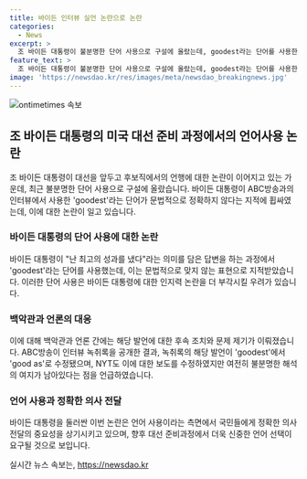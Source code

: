```yaml
---
title: 바이든 인터뷰 실언 논란으로 논란
categories:
  - News
excerpt: >
  조 바이든 대통령이 불분명한 단어 사용으로 구설에 올랐는데, goodest라는 단어를 사용한 것으로 알려졌다. 이에 대한 논란을 빚은 바이든 대통령에 대한 인지력 논란으로 이어질 수 있음에 대한 우려가 나오고 있다. 이에 백악관과 ABC방송의 관련 발언이 수정되는 등 논란이 확산되고 있다.
feature_text: >
  조 바이든 대통령이 불분명한 단어 사용으로 구설에 올랐는데, goodest라는 단어를 사용한 것으로 알려졌다. 이에 대한 논란을 빚은 바이든 대통령에 대한 인지력 논란으로 이어질 수 있음에 대한 우려가 나오고 있다. 이에 백악관과 ABC방송의 관련 발언이 수정되는 등 논란이 확산되고 있다.
image: 'https://newsdao.kr/res/images/meta/newsdao_breakingnews.jpg'
---
```


<p><img src="https://newsdao.kr/res/images/meta/newsdao_breakingnews.jpg" alt="ontimetimes 속보" /></p>

<h2 data-ke-size="size26">조 바이든 대통령의 미국 대선 준비 과정에서의 언어사용 논란</h2>

<p data-ke-size="size16">조 바이든 대통령이 대선을 앞두고 후보직에서의 언행에 대한 논란이 이어지고 있는 가운데, 최근 불분명한 단어 사용으로 구설에 올랐습니다. 바이든 대통령이 ABC방송과의 인터뷰에서 사용한 'goodest'라는 단어가 문법적으로 정확하지 않다는 지적에 휩싸였는데, 이에 대한 논란이 일고 있습니다.</p>

<h3><b>바이든 대통령의 단어 사용에 대한 논란</b></h3>

<p data-ke-size="size16">바이든 대통령이 "난 최고의 성과를 냈다"라는 의미를 담은 답변을 하는 과정에서 'goodest'라는 단어를 사용했는데, 이는 문법적으로 맞지 않는 표현으로 지적받았습니다. 이러한 단어 사용은 바이든 대통령에 대한 인지력 논란을 더 부각시킬 우려가 있습니다.</p>

<h3><b>백악관과 언론의 대응</b></h3>

<p data-ke-size="size16">이에 대해 백악관과 언론 간에는 해당 발언에 대한 후속 조치와 문제 제기가 이뤄졌습니다. ABC방송이 인터뷰 녹취록을 공개한 결과, 녹취록의 해당 발언이 'goodest'에서 'good as'로 수정됐으며, NYT도 이에 대한 보도를 수정하였지만 여전히 불분명한 해석의 여지가 남아있다는 점을 언급하였습니다.</p>

<h3><b>언어 사용과 정확한 의사 전달</b></h3>

<p data-ke-size="size16">바이든 대통령을 둘러싼 이번 논란은 언어 사용이라는 측면에서 국민들에게 정확한 의사 전달의 중요성을 상기시키고 있으며, 향후 대선 준비과정에서 더욱 신중한 언어 선택이 요구될 것으로 보입니다.</p>
실시간 뉴스 속보는, <a href="https://newsdao.kr" rel="dofollow">https://newsdao.kr</a>


